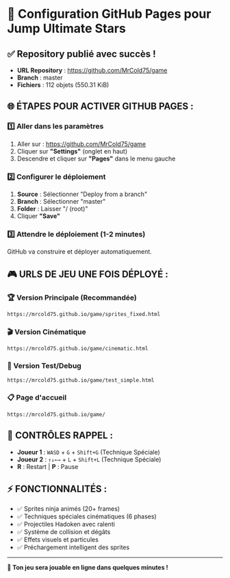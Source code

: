 # 🚀 Configuration GitHub Pages pour Jump Ultimate Stars

## ✅ Repository publié avec succès !
- **URL Repository** : https://github.com/MrCold75/game
- **Branch** : master
- **Fichiers** : 112 objets (550.31 KiB)

## 🌐 ÉTAPES POUR ACTIVER GITHUB PAGES :

### 1️⃣ Aller dans les paramètres
1. Aller sur : https://github.com/MrCold75/game
2. Cliquer sur **"Settings"** (onglet en haut)
3. Descendre et cliquer sur **"Pages"** dans le menu gauche

### 2️⃣ Configurer le déploiement  
1. **Source** : Sélectionner "Deploy from a branch"
2. **Branch** : Sélectionner "master"
3. **Folder** : Laisser "/ (root)"
4. Cliquer **"Save"**

### 3️⃣ Attendre le déploiement (1-2 minutes)
GitHub va construire et déployer automatiquement.

## 🎮 URLS DE JEU UNE FOIS DÉPLOYÉ :

### 🏆 Version Principale (Recommandée)
```
https://mrcold75.github.io/game/sprites_fixed.html
```

### 🎬 Version Cinématique  
```
https://mrcold75.github.io/game/cinematic.html
```

### 🧪 Version Test/Debug
```
https://mrcold75.github.io/game/test_simple.html
```

### 📋 Page d'accueil
```
https://mrcold75.github.io/game/
```

## 🎯 CONTRÔLES RAPPEL :
- **Joueur 1** : `WASD` + `G` + `Shift+G` (Technique Spéciale)
- **Joueur 2** : `↑↓←→` + `L` + `Shift+L` (Technique Spéciale)  
- **R** : Restart | **P** : Pause

## ⚡ FONCTIONNALITÉS :
- ✅ Sprites ninja animés (20+ frames)
- ✅ Techniques spéciales cinématiques (6 phases)
- ✅ Projectiles Hadoken avec ralenti
- ✅ Système de collision et dégâts
- ✅ Effets visuels et particules
- ✅ Préchargement intelligent des sprites

---
**🎉 Ton jeu sera jouable en ligne dans quelques minutes !**